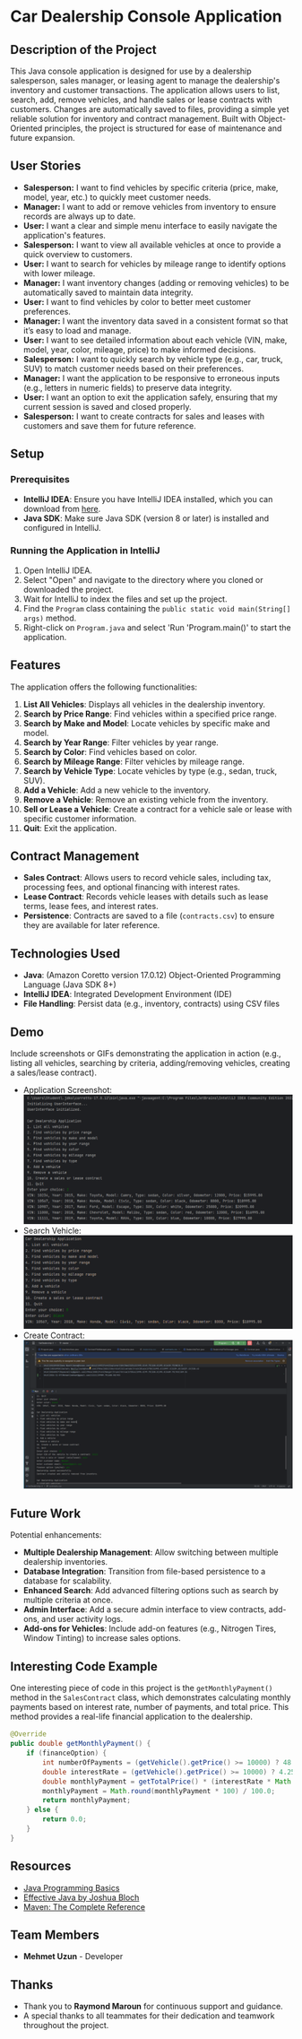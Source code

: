 # Car Dealership Console Application

## Description of the Project

This Java console application is designed for use by a dealership salesperson, sales manager, or leasing agent to manage the dealership's inventory and customer transactions. The application allows users to list, search, add, remove vehicles, and handle sales or lease contracts with customers. Changes are automatically saved to files, providing a simple yet reliable solution for inventory and contract management. Built with Object-Oriented principles, the project is structured for ease of maintenance and future expansion.

## User Stories

- **Salesperson:** I want to find vehicles by specific criteria (price, make, model, year, etc.) to quickly meet customer needs.
- **Manager:** I want to add or remove vehicles from inventory to ensure records are always up to date.
- **User:** I want a clear and simple menu interface to easily navigate the application's features.
- **Salesperson:** I want to view all available vehicles at once to provide a quick overview to customers.
- **User:** I want to search for vehicles by mileage range to identify options with lower mileage.
- **Manager:** I want inventory changes (adding or removing vehicles) to be automatically saved to maintain data integrity.
- **User:** I want to find vehicles by color to better meet customer preferences.
- **Manager:** I want the inventory data saved in a consistent format so that it’s easy to load and manage.
- **User:** I want to see detailed information about each vehicle (VIN, make, model, year, color, mileage, price) to make informed decisions.
- **Salesperson:** I want to quickly search by vehicle type (e.g., car, truck, SUV) to match customer needs based on their preferences.
- **Manager:** I want the application to be responsive to erroneous inputs (e.g., letters in numeric fields) to preserve data integrity.
- **User:** I want an option to exit the application safely, ensuring that my current session is saved and closed properly.
- **Salesperson:** I want to create contracts for sales and leases with customers and save them for future reference.

## Setup

### Prerequisites

- **IntelliJ IDEA**: Ensure you have IntelliJ IDEA installed, which you can download from [here](https://www.jetbrains.com/idea/download/).
- **Java SDK**: Make sure Java SDK (version 8 or later) is installed and configured in IntelliJ.

### Running the Application in IntelliJ

1. Open IntelliJ IDEA.
2. Select "Open" and navigate to the directory where you cloned or downloaded the project.
3. Wait for IntelliJ to index the files and set up the project.
4. Find the `Program` class containing the `public static void main(String[] args)` method.
5. Right-click on `Program.java` and select 'Run 'Program.main()' to start the application.

## Features

The application offers the following functionalities:

1. **List All Vehicles**: Displays all vehicles in the dealership inventory.
2. **Search by Price Range**: Find vehicles within a specified price range.
3. **Search by Make and Model**: Locate vehicles by specific make and model.
4. **Search by Year Range**: Filter vehicles by year range.
5. **Search by Color**: Find vehicles based on color.
6. **Search by Mileage Range**: Filter vehicles by mileage range.
7. **Search by Vehicle Type**: Locate vehicles by type (e.g., sedan, truck, SUV).
8. **Add a Vehicle**: Add a new vehicle to the inventory.
9. **Remove a Vehicle**: Remove an existing vehicle from the inventory.
10. **Sell or Lease a Vehicle**: Create a contract for a vehicle sale or lease with specific customer information.
11. **Quit**: Exit the application.

## Contract Management

- **Sales Contract**: Allows users to record vehicle sales, including tax, processing fees, and optional financing with interest rates.
- **Lease Contract**: Records vehicle leases with details such as lease terms, lease fees, and interest rates.
- **Persistence**: Contracts are saved to a file (`contracts.csv`) to ensure they are available for later reference.

## Technologies Used

- **Java**: (Amazon Coretto version 17.0.12) Object-Oriented Programming Language (Java SDK 8+)
- **IntelliJ IDEA**: Integrated Development Environment (IDE)
- **File Handling**: Persist data (e.g., inventory, contracts) using CSV files

## Demo

Include screenshots or GIFs demonstrating the application in action (e.g., listing all vehicles, searching by criteria, adding/removing vehicles, creating a sales/lease contract).

- Application Screenshot: ![w524o4f0.dsb.png](w524o4f0.dsb.png)
- Search Vehicle: ![znawcehz.jl0.png](znawcehz.jl0.png)
- Create Contract: ![u5asqpl0.h5c.png](u5asqpl0.h5c.png)

## Future Work

Potential enhancements:

- **Multiple Dealership Management**: Allow switching between multiple dealership inventories.
- **Database Integration**: Transition from file-based persistence to a database for scalability.
- **Enhanced Search**: Add advanced filtering options such as search by multiple criteria at once.
- **Admin Interface**: Add a secure admin interface to view contracts, add-ons, and user activity logs.
- **Add-ons for Vehicles**: Include add-on features (e.g., Nitrogen Tires, Window Tinting) to increase sales options.

## Interesting Code Example

One interesting piece of code in this project is the `getMonthlyPayment()` method in the `SalesContract` class, which demonstrates calculating monthly payments based on interest rate, number of payments, and total price. This method provides a real-life financial application to the dealership.

```java
@Override
public double getMonthlyPayment() {
    if (financeOption) {
        int numberOfPayments = (getVehicle().getPrice() >= 10000) ? 48 : 24;
        double interestRate = (getVehicle().getPrice() >= 10000) ? 4.25 / 1200 : 5.25 / 1200;
        double monthlyPayment = getTotalPrice() * (interestRate * Math.pow(1 + interestRate, numberOfPayments)) / (Math.pow(1 + interestRate, numberOfPayments) - 1);
        monthlyPayment = Math.round(monthlyPayment * 100) / 100.0;
        return monthlyPayment;
    } else {
        return 0.0;
    }
}
``` 
## Resources

- [Java Programming Basics](https://www.java.com/en/)
- [Effective Java by Joshua Bloch](https://www.oreilly.com/library/view/effective-java/9780134686097/)
- [Maven: The Complete Reference](https://maven.apache.org/guides/index.html)

## Team Members

- **Mehmet Uzun** - Developer

## Thanks

- Thank you to **Raymond Maroun** for continuous support and guidance.
- A special thanks to all teammates for their dedication and teamwork throughout the project.
